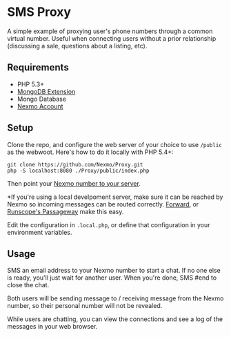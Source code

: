 # SMS Proxy

A simple example of proxying user's phone numbers through a common virtual number. Useful when connecting users without
a prior relationship (discussing a sale, questions about a listing, etc).

## Requirements

- PHP 5.3+
- [MongoDB Extension](http://php.net/manual/en/mongo.installation.php)
- Mongo Database
- [Nexmo Account](https://dashboard.nexmo.com/register)

## Setup

Clone the repo, and configure the web server of your choice to use `/public` as the webwoot. Here's how to do it locally
with PHP 5.4+:

    git clone https://github.com/Nexmo/Proxy.git
    php -S localhost:8080 ./Proxy/public/index.php

Then point your [Nexmo number to your server][3].

*If you're using a local develpoment server, make sure it can be reached by Nexmo so incoming messages can be routed
correctly. [Forward][1], or [Runscope's Passageway][2] make this easy.

Edit the configuration in `.local.php`, or define that configuration in your environment variables.

## Usage

SMS an email address to your Nexmo number to start a chat. If no one else is ready, you'll just wait for another user.
When you're done, SMS #end to close the chat.

Both users will be sending message to / receiving message from the Nexmo number, so their personal number will not be
revealed.

While users are chatting, you can view the connections and see a log of the messages in your web browser.


[1]: https://forwardhq.com/
[2]: https://www.runscope.com/docs/passageway
[3]: https://dashboard.nexmo.com/private/numbers